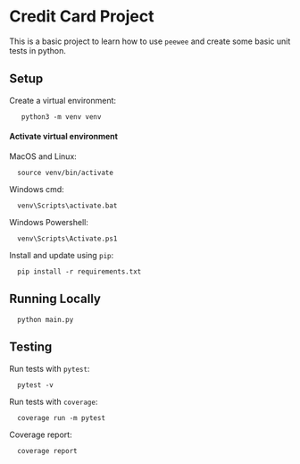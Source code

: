 # Credit Card Project

This is a basic project to learn how to use `peewee` and create some basic unit tests in python.


Setup
----------

Create a virtual environment:

```shell
   python3 -m venv venv
```


#### Activate virtual environment

MacOS and Linux:
```shell
  source venv/bin/activate
```

Windows cmd:
```shell
  venv\Scripts\activate.bat
```

Windows Powershell:
```shell
  venv\Scripts\Activate.ps1
```

Install and update using `pip`:
```shell
  pip install -r requirements.txt
```


Running Locally
----------------

```shell
  python main.py
```

Testing
--------

Run tests with `pytest`:

```shell
  pytest -v
```

Run tests with `coverage`:

```shell
  coverage run -m pytest
```

Coverage report:
```shell
  coverage report
```
